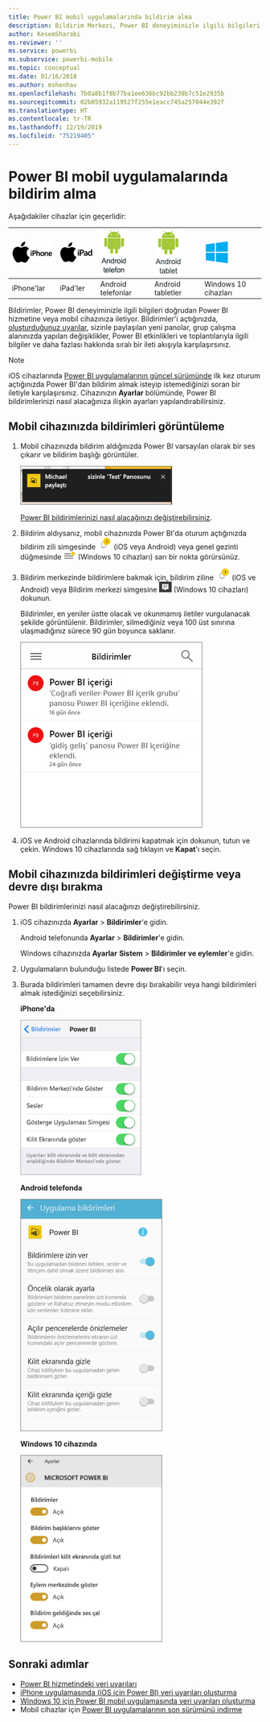 ```yaml
---
title: Power BI mobil uygulamalarında bildirim alma
description: Bildirim Merkezi, Power BI deneyiminizle ilgili bilgileri doğrudan mobil cihazınıza iletiyor.
author: KesemSharabi
ms.reviewer: ''
ms.service: powerbi
ms.subservice: powerbi-mobile
ms.topic: conceptual
ms.date: 01/16/2018
ms.author: mshenhav
ms.openlocfilehash: 7b0a8b1f8b77ba1ee636bc92bb230b7c51e2935b
ms.sourcegitcommit: 02b05932a119527f255e1eacc745a257044e392f
ms.translationtype: HT
ms.contentlocale: tr-TR
ms.lasthandoff: 12/19/2019
ms.locfileid: "75219405"
---
```

# <a name="get-notifications-in-the-power-bi-mobile-apps"></a>Power BI mobil uygulamalarında bildirim alma
Aşağıdakiler cihazlar için geçerlidir:

| ![iPhone](./media/mobile-apps-notification-center/iphone-logo-50-px.png) | ![iPad](./media/mobile-apps-notification-center/ipad-logo-50-px.png) | ![Android telefon](./media/mobile-apps-notification-center/android-phone-logo-50-px.png) | ![Android tablet](./media/mobile-apps-notification-center/android-tablet-logo-50-px.png) | ![Windows 10](./media/mobile-apps-notification-center/win-10-logo-50-px.png) |
|:--- |:--- |:--- |:--- |:--- |
| iPhone'lar |iPad'ler |Android telefonlar |Android tabletler |Windows 10 cihazları |

Bildirimler, Power BI deneyiminizle ilgili bilgileri doğrudan Power BI hizmetine veya mobil cihazınıza iletiyor. Bildirimler'i açtığınızda, [oluşturduğunuz uyarılar](mobile-set-data-alerts-in-the-mobile-apps.md), sizinle paylaşılan yeni panolar, grup çalışma alanınızda yapılan değişiklikler, Power BI etkinlikleri ve toplantılarıyla ilgili bilgiler ve daha fazlası hakkında sıralı bir ileti akışıyla karşılaşırsınız.

> [!NOTE]
> iOS cihazlarında [Power BI uygulamalarının güncel sürümünde](https://powerbi.microsoft.com/mobile/) ilk kez oturum açtığınızda Power BI'dan bildirim almak isteyip istemediğinizi soran bir iletiyle karşılaşırsınız. Cihazınızın **Ayarlar** bölümünde, Power BI bildirimlerinizi nasıl alacağınıza ilişkin ayarları yapılandırabilirsiniz. 
> 
> 

## <a name="view-notifications-on-your-mobile-device"></a>Mobil cihazınızda bildirimleri görüntüleme
1. Mobil cihazınızda bildirim aldığınızda Power BI varsayılan olarak bir ses çıkarır ve bildirim başlığı görüntüler.
   
   ![Bildirim başlığı](./media/mobile-apps-notification-center/power-bi-mobile-notification-banner.png)
   

   [Power BI bildirimlerinizi nasıl alacağınızı değiştirebilirsiniz](mobile-apps-notification-center.md#change-or-turn-off-notifications-on-your-mobile-device).
2. Bildirim aldıysanız, mobil cihazınızda Power BI'da oturum açtığınızda bildirim zili simgesinde ![bildirim zili](./media/mobile-apps-notification-center/powerbi-alert-tile-notification-icon.png) (iOS veya Android) veya genel gezinti düğmesinde ![Bildirimler noktası](./media/mobile-apps-notification-center/power-bi-iphone-alert-global-nav-button.png) (Windows 10 cihazları) sarı bir nokta görürsünüz. 

3. Bildirim merkezinde bildirimlere bakmak için, bildirim ziline ![bildirim zili](./media/mobile-apps-notification-center/powerbi-alert-tile-notification-icon.png) (iOS ve Android) veya Bildirim merkezi simgesine ![Bildirimler simgesi](./media/mobile-apps-notification-center/power-bi-windows-10-notification-icon.png) (Windows 10 cihazları) dokunun.
   
    Bildirimler, en yeniler üstte olacak ve okunmamış iletiler vurgulanacak şekilde görüntülenir. Bildirimler, silmediğiniz veya 100 üst sınırına ulaşmadığınız sürece 90 gün boyunca saklanır.
   
   ![iOS Bildirimler listesi](./media/mobile-apps-notification-center/power-bi-iphone-notifications-list.png)
4. iOS ve Android cihazlarında bildirimi kapatmak için dokunun, tutun ve çekin. Windows 10 cihazlarında sağ tıklayın ve **Kapat**'ı seçin.

## <a name="change-or-turn-off-notifications-on-your-mobile-device"></a>Mobil cihazınızda bildirimleri değiştirme veya devre dışı bırakma
Power BI bildirimlerinizi nasıl alacağınızı değiştirebilirsiniz.

1. iOS cihazınızda **Ayarlar** > **Bildirimler**'e gidin. 
   
    Android telefonunda **Ayarlar** > **Bildirimler**'e gidin.
   
    Windows cihazınızda **Ayarlar** **Sistem** > **Bildirimler ve eylemler**'e gidin.
2. Uygulamaların bulunduğu listede **Power BI**'ı seçin. 
3. Burada bildirimleri tamamen devre dışı bırakabilir veya hangi bildirimleri almak istediğinizi seçebilirsiniz.
   
    **iPhone'da**
   
    ![Bildirimleri seçme](./media/mobile-apps-notification-center/power-bi-notifications-iphone-settings.png)
   
    **Android telefonda**
   
    ![Bildirimleri seçme](./media/mobile-apps-notification-center/power-bi-notifications-android-settings.png)

    **Windows 10 cihazında**

    ![Bildirimleri seçme](./media/mobile-apps-notification-center/power-bi-notifications-windows10-settings.png)

## <a name="next-steps"></a>Sonraki adımlar
* [Power BI hizmetindeki veri uyarıları](../../service-set-data-alerts.md)
* [iPhone uygulamasında (iOS için Power BI) veri uyarıları oluşturma](mobile-set-data-alerts-in-the-mobile-apps.md)
* [Windows 10 için Power BI mobil uygulamasında veri uyarıları oluşturma](mobile-set-data-alerts-in-the-mobile-apps.md)
* Mobil cihazlar için [Power BI uygulamalarının son sürümünü indirme](https://powerbi.microsoft.com/mobile/)

